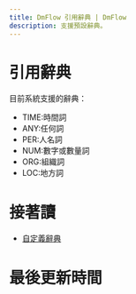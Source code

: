 ```yaml
---
title: DmFlow 引用辭典 | DmFlow
description: 支援預設辭典。
---
```


# 引用辭典
目前系統支援的辭典：
- TIME:時間詞
- ANY:任何詞
- PER:人名詞
- NUM:數字或數量詞
- ORG:組織詞
- LOC:地方詞

# 接著讀
- [自定義辭典](../../tutorials/docs/custom-dicts.html)

# 最後更新時間
